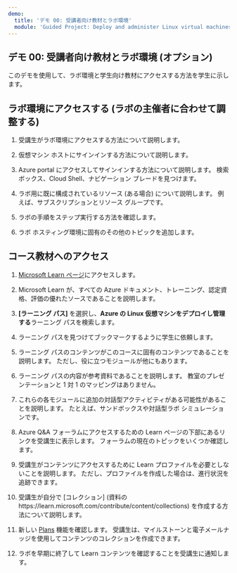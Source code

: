 ```yaml
---
demo:
  title: 'デモ 00: 受講者向け教材とラボ環境'
  module: 'Guided Project: Deploy and administer Linux virtual machines'
---
```

## デモ 00: 受講者向け教材とラボ環境 (オプション)

このデモを使用して、ラボ環境と学生向け教材にアクセスする方法を学生に示します。 

## ラボ環境にアクセスする (ラボの主催者に合わせて調整する)

1. 受講生がラボ環境にアクセスする方法について説明します。 

1. 仮想マシン ホストにサインインする方法について説明します。

1. Azure portal にアクセスしてサインインする方法について説明します。 検索ボックス、Cloud Shell、ナビゲーション ブレードを見つけます。
   
1. ラボ用に既に構成されているリソース (ある場合) について説明します。 例えば、サブスクリプションとリソース グループです。 

1. ラボの手順をステップ実行する方法を確認します。 

1. ラボ ホスティング環境に固有のその他のトピックを追加します。 

## コース教材へのアクセス

1. [Microsoft Learn ページ](https://learn.microsoft.com)にアクセスします。

1. Microsoft Learn が、すべての Azure ドキュメント、トレーニング、認定資格、評価の優れたソースであることを説明します。 

1. **[ラーニング パス]** を選択し、**Azure の Linux 仮想マシンをデプロイし管理する**ラーニング パスを検索します。

1. ラーニング パスを見つけてブックマークするように学生に依頼します。

1. ラーニング パスのコンテンツがこのコースに固有のコンテンツであることを説明します。 ただし、役に立つモジュールが他にもあります。 

1. ラーニング パスの内容が参考資料であることを説明します。 教室のプレゼンテーションと 1 対 1 のマッピングはありません。

1. これらの各モジュールに追加の対話型アクティビティがある可能性があることを説明します。 たとえば、サンドボックスや対話型ラボ シミュレーションです。

1. Azure Q&A フォーラムにアクセスするための Learn ページの下部にあるリンクを受講生に表示します。 フォーラムの現在のトピックをいくつか確認します。 

1. 受講生がコンテンツにアクセスするために Learn プロファイルを必要としないことを説明します。 ただし、プロファイルを作成した場合は、進行状況を追跡できます。

1. 受講生が自分で [コレクション] (資料のhttps://learn.microsoft.com/contribute/content/collections) を作成する方法について説明します。

1. 新しい [Plans](https://learn.microsoft.com/training/support/plans) 機能を確認します。 受講生は、マイルストーンと電子メールナッジを使用してコンテンツのコレクションを作成できます。

1. ラボを早期に終了して Learn コンテンツを確認することを受講生に通知します。



 
